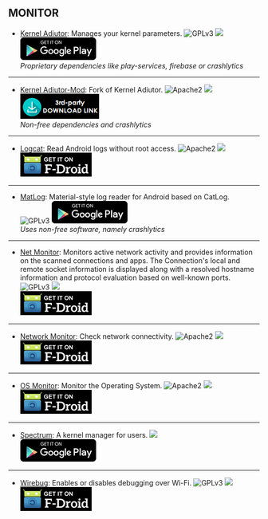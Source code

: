 <!--
    Copyright (C)  2017 PRIMOKORN.
    Permission is granted to copy, distribute and/or modify this document
    under the terms of the GNU Free Documentation License, Version 1.3
    or any later version published by the Free Software Foundation;
    with no Invariant Sections, no Front-Cover Texts, and no Back-Cover Texts.
    A copy of the license is included in the section entitled "GNU
    Free Documentation License".
-->
## MONITOR

* [Kernel Adiutor](https://forum.xda-developers.com/android/apps-games/app-kernel-adiutor-t2986129): Manages your kernel parameters.
![GPLv3](https://img.shields.io/badge/License-GPLv3-brightgreen.svg?style=flat-square)
[![](https://img.shields.io/badge/Source-Github-lightgrey.svg?style=flat-square)](https://github.com/Grarak/KernelAdiutor)  
[![](Pictures/Google_Play.png)](https://play.google.com/store/apps/details?id=com.grarak.kerneladiutor)  
_Proprietary dependencies like play-services, firebase or crashlytics_

***

* [Kernel Adiutor-Mod](http://forum.xda-developers.com/android/apps-games/kernel-adiutor-mod-singularity-kernel-t3333549): Fork of Kernel Adiutor.
![Apache2](https://img.shields.io/badge/License-Apache%202.0-yellowgreen.svg?style=flat-square)
[![](https://img.shields.io/badge/Source-Github-lightgrey.svg?style=flat-square)](https://github.com/yoinx/kernel_adiutor)  
[![](Pictures/3rd-party.png)](https://github.com/yoinx/kernel_adiutor/raw/master/download/app/app-release.apk)  
_Non-free dependencies and crashlytics_

***

* [Logcat](https://f-droid.org/packages/com.tananaev.logcat): Read Android logs without root access.
![Apache2](https://img.shields.io/badge/License-Apache%202.0-yellowgreen.svg?style=flat-square)
[![](https://img.shields.io/badge/Source-Github-lightgrey.svg?style=flat-square)](https://github.com/tananaev/rootless-logcat)  
[![](Pictures/F-Droid.png)](https://f-droid.org/packages/com.tananaev.logcat)

***

* [MatLog](https://play.google.com/store/apps/details?id=com.nolanlawson.logcat): Material-style log reader for Android based on CatLog.
![GPLv3](https://img.shields.io/badge/License-GPLv3-brightgreen.svg?style=flat-square)
[![](Pictures/Google_Play.png)](https://play.google.com/store/apps/details?id=com.nolanlawson.logcat)  
_Uses non-free software, namely crashlytics_

***

* [Net Monitor](https://f-droid.org/packages/org.secuso.privacyfriendlynetmonitor): Monitors active network activity and provides information on the scanned connections and apps. The Connection's local and remote socket information is displayed along with a resolved hostname information and protocol evaluation based on well-known ports.
![GPLv3](https://img.shields.io/badge/License-GPLv3-brightgreen.svg?style=flat-square)
[![](https://img.shields.io/badge/Source-Github-lightgrey.svg?style=flat-square)](https://github.com/SecUSo/privacy-friendly-netmonitor)  
[![](Pictures/F-Droid.png)](https://f-droid.org/packages/org.secuso.privacyfriendlynetmonitor)

***

* [Network Monitor](https://f-droid.org/packages/ca.rmen.android.networkmonitor/): Check network connectivity.
![Apache2](https://img.shields.io/badge/License-Apache%202.0-yellowgreen.svg?style=flat-square)
[![](https://img.shields.io/badge/Source-Github-lightgrey.svg?style=flat-square)](https://github.com/caarmen/network-monitor)  
[![](Pictures/F-Droid.png)](https://f-droid.org/packages/ca.rmen.android.networkmonitor/)

***

* [OS Monitor](https://f-droid.org/en/packages/com.eolwral.osmonitor/): Monitor the Operating System.
![Apache2](https://img.shields.io/badge/License-Apache%202.0-yellowgreen.svg?style=flat-square)
[![](https://img.shields.io/badge/Source-Github-lightgrey.svg?style=flat-square)](https://github.com/eolwral/OSMonitor)  
[![](Pictures/F-Droid.png)](https://f-droid.org/en/packages/com.eolwral.osmonitor/)

***

* [Spectrum](https://forum.xda-developers.com/android/apps-games/app-spectrum-kernel-manager-users-t3601542): A kernel manager for users.
[![](https://img.shields.io/badge/Source-Github-lightgrey.svg?style=flat-square)](https://github.com/frap129/spectrum)  
[![](Pictures/Google_Play.png)](https://play.google.com/store/apps/details?id=org.frap129.spectrum)

***

* [Wirebug](https://f-droid.org/packages/com.github.sryze.wirebug/): Enables or disables debugging over Wi-Fi.
![GPLv3](https://img.shields.io/badge/License-GPLv3-brightgreen.svg?style=flat-square)
[![](https://img.shields.io/badge/Source-Github-lightgrey.svg?style=flat-square)](https://github.com/sryze/wirebug)  
[![](Pictures/F-Droid.png)](https://f-droid.org/packages/com.github.sryze.wirebug/)